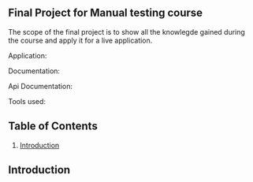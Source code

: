 ## **Final Project for Manual testing course**


The scope of the final project is to show all the knowlegde gained during the course and apply it for a live application.

Application:

Documentation:

Api Documentation:

Tools used:

## **Table of Contents**

1. [Introduction](#Introduction)



## **Introduction**
